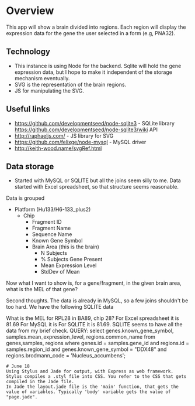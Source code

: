 # Overview
This app will show a brain divided into regions. Each region will display the expression data for the gene the user selected in a form (e.g, PNA32). 

## Technology
* This instance is using Node for the backend. Sqlite will hold the gene expression data, but I hope to make it independent of the storage mechanism eventually.
* SVG is the representation of the brain regions. 
* JS for manipulating the SVG.

## Useful links
* https://github.com/developmentseed/node-sqlite3 - SQLite library https://github.com/developmentseed/node-sqlite3/wiki API
* http://raphaeljs.com/ - JS library for SVG
* https://github.com/felixge/node-mysql - MySQL driver
* http://keith-wood.name/svgRef.html

## Data storage
* Started with MySQL or SQLITE but all the joins seem silly to me. Data started with Excel spreadsheet, so that structure seems reasonable. 

Data is grouped 
* Platform (Hu133/H6-133_plus2)
	* Chip
		* Fragment ID 
		* Fragment Name 
		* Sequence Name
		* Known Gene Symbol
		* Brain Area (this is the brain)
			* N Subjects
			* % Subjects Gene Present
			* Mean Expression Level
			* StdDev of Mean
		
Now what I want to show is, for a gene/fragment, in the given brain area, what is the MEL of that gene? 

Second thoughts. The data is already in MySQL, so a few joins shouldn't be too hard. We have the following SQLITE data

What is the MEL for RPL28 in BA89, chip 28? 
	For Excel spreadsheet it is 81.69
	For MySQL it is
	For SQLITE it is 81.69.
	SQLITE seems to have all the data from my brief check.
	QUERY: 
	select genes.known_gene_symbol, samples.mean_expression_level, regions.common_name from genes,samples, regions where genes.id = samples.gene_id and regions.id = samples.region_id and genes.known_gene_symbol = "DDX48" and regions.brodmann_code = 'Nucleus_accumbens';
	
	# June 18 
	Using Stylus and Jade for output, with Express as web framework. 
	Stylus compiles a .styl file into CSS. You refer to the CSS that gets compiled in the Jade file.
	In Jade the layout.jade file is the 'main' function, that gets the value of variables. Typically 'body' variable gets the value of "page.jade".
	